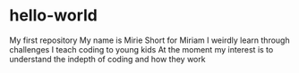 # hello-world
My first repository
My name is Mirie
Short for Miriam
I weirdly learn through challenges
I teach coding to young kids
At the moment my interest is to understand the indepth of coding and how they work
